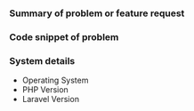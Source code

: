 
### Summary of problem or feature request

<!-- Please describe your problem/feature request here. -->


### Code snippet of problem

<!--
If applicable, please include a copy of your code
which triggers the suspected bug.

You may use the markdown php code tags to format your paste:

```php
$params = ['foo'];
```
-->

### System details

<!--
Please include these details about your system!
If they are omitted, the ticket will be deprioritized
over other users requests/tickets.
-->

- Operating System
- PHP Version
- Laravel Version
